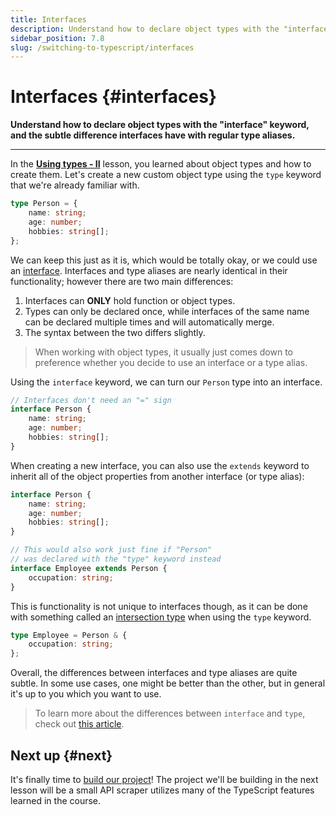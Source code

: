 ```yaml
---
title: Interfaces
description: Understand how to declare object types with the "interface" keyword, and the subtle difference interfaces have with regular type aliases.
sidebar_position: 7.8
slug: /switching-to-typescript/interfaces
---
```


# Interfaces {#interfaces}

**Understand how to declare object types with the "interface" keyword, and the subtle difference interfaces have with regular type aliases.**

---

In the [**Using types - II**](./using_types_continued.md) lesson, you learned about object types and how to create them. Let's create a new custom object type using the `type` keyword that we're already familiar with.

```ts
type Person = {
    name: string;
    age: number;
    hobbies: string[];
};
```

We can keep this just as it is, which would be totally okay, or we could use an [interface](https://www.typescriptlang.org/docs/handbook/typescript-tooling-in-5-minutes.html#interfaces). Interfaces and type aliases are nearly identical in their functionality; however there are two main differences:

1. Interfaces can **ONLY** hold function or object types.
2. Types can only be declared once, while interfaces of the same name can be declared multiple times and will automatically merge.
3. The syntax between the two differs slightly.

> When working with object types, it usually just comes down to preference whether you decide to use an interface or a type alias.

Using the `interface` keyword, we can turn our `Person` type into an interface.

```ts
// Interfaces don't need an "=" sign
interface Person {
    name: string;
    age: number;
    hobbies: string[];
}
```

When creating a new interface, you can also use the `extends` keyword to inherit all of the object properties from another interface (or type alias):

```ts
interface Person {
    name: string;
    age: number;
    hobbies: string[];
}

// This would also work just fine if "Person"
// was declared with the "type" keyword instead
interface Employee extends Person {
    occupation: string;
}
```

This is functionality is not unique to interfaces though, as it can be done with something called an [intersection type](https://www.typescriptlang.org/docs/handbook/2/objects.html#intersection-types) when using the `type` keyword.

```ts
type Employee = Person & {
    occupation: string;
};
```

Overall, the differences between interfaces and type aliases are quite subtle. In some use cases, one might be better than the other, but in general it's up to you which you want to use.

> To learn more about the differences between `interface` and `type`, check out [this article](https://medium.com/@martin_hotell/interface-vs-type-alias-in-typescript-2-7-2a8f1777af4c).

## Next up {#next}

It's finally time to [build our project](./mini_project.md)! The project we'll be building in the next lesson will be a small API scraper utilizes many of the TypeScript features learned in the course.
